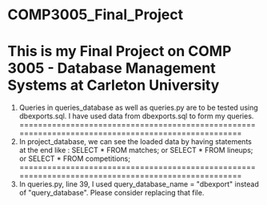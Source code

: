 # COMP3005_Final_Project
This is my Final Project on COMP 3005 - Database Management Systems at Carleton University
===================================================================================================
1. Queries in queries_database as well as queries.py are to be tested using dbexports.sql. I have used data from dbexports.sql to form my queries. 
===================================================================================================
2. In project_database, we can see the loaded data by having statements at the end like : SELECT * FROM matches; or SELECT * FROM lineups; or SELECT * FROM competitions; ===================================================================================================
3. In queries.py, line 39, I used query_database_name = "dbexport"  instead of "query_database". Please consider replacing that file.
